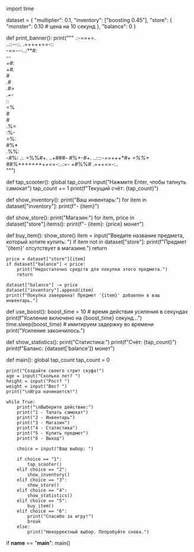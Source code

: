 import time

dataset = {
    "multiplier": 0.1,
    "inventory": ["boosting 0.45"],
    "store": {
        "monster": 0.10  # цена на 10 секунд
    },
    "balance": 0
}

def print_banner():
    print("""
               .:-==+=.            
..::--::.  .=++++==-::             
-==---..:**#:                      
         -*-                       
         =#:                       
         +#.                       
         *#                        
        .#*                        
        .#=                        
        .+-                        
        :*:                        
        =%                         
        *#                         
        #*                         
       .%=                         
       :%-                         
       =%:                         
       #%*                         
      .%%:                         
      -#%:                     .:. 
      +%%#+.                ..+###-
      #%+-*#+.   ..::::-==+++****#+
     =%%+  ##%*+++++++*++==-:..:=- 
    +#%%#  .=++==-:..              
          """)

def tap_scooter():
    global tap_count
    input("Нажмите Enter, чтобы тапнуть самокат")
    tap_count += 1
    print(f"Текущий счёт: {tap_count}")

def show_inventory():
    print("Ваш инвентарь:")
    for item in dataset["inventory"]:
        print(f"- {item}")

def show_store():
    print("Магазин:")
    for item, price in dataset["store"].items():
        print(f"- {item}: {price} монет")

def buy_item():
    show_store()
    item = input("Введите название предмета, который хотите купить: ")
    if item not in dataset["store"]:
        print(f"Предмет '{item}' отсутствует в магазине.")
        return
    
    price = dataset["store"][item]
    if dataset["balance"] < price:
        print("Недостаточно средств для покупки этого предмета.")
        return
    
    dataset["balance"] -= price
    dataset["inventory"].append(item)
    print(f"Покупка завершена! Предмет '{item}' добавлен в ваш инвентарь.")

def use_boost():
    boost_time = 10  # время действия усиления в секундах
    print(f"Усиление включено на {boost_time} секунд...")
    time.sleep(boost_time)  # имитируем задержку во времени
    print("Усиление закончилось.")

def show_statistics():
    print("Статистика:")
    print(f"Счёт: {tap_count}")
    print(f"Баланс: {dataset['balance']} монет")

def main():
    global tap_count
    tap_count = 0

    print("Создайте своего стрит скуфа!")
    age = input("Сколько лет? ")
    height = input("Рост? ")
    weight = input("Вес? ")
    print("\nИгра начинается!")

    while True:
        print("\nВыберите действие:")
        print("1 - Тапать самокат")
        print("2 - Инвентарь")
        print("3 - Магазин")
        print("4 - Статистика")
        print("5 - Купить предмет")
        print("6 - Выход")

        choice = input("Ваш выбор: ")

        if choice == "1":
            tap_scooter()
        elif choice == "2":
            show_inventory()
        elif choice == "3":
            show_store()
        elif choice == "4":
            show_statistics()
        elif choice == "5":
            buy_item()
        elif choice == "6":
            print("Спасибо за игру!")
            break
        else:
            print("Некорректный выбор. Попробуйте снова.")

if __name__ == "__main__":
    main()
